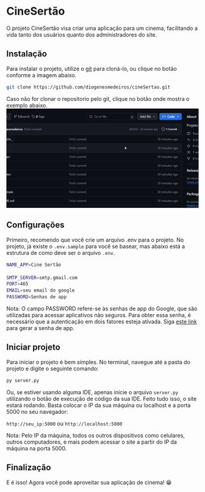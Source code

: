 # CineSertão
O projeto CineSertão visa criar uma aplicação para um cinema, facilitando a vida tanto dos usuários quanto dos administradores do site.

## Instalação

Para instalar o projeto, utilize o [git](https://www.git-scm.com/downloads) para cloná-lo, ou clique no botão conforme a imagem abaixo.

```bash
git clone https://github.com/diogenesmedeiros/cineSertao.git
```

Caso não for clonar o repositorio pelo git, clique no botão onde mostra o exemplo abaixo.
![Logo do Git](img/gif_download_repo.gif)

## Configurações

Primeiro, recomendo que você crie um arquivo .env para o projeto. No projeto, já existe o ```.env.sample``` para você se basear, mas abaixo está a estrutura de como deve ser o arquivo ```.env```.

```bash
NAME_APP=Cine Sertão

SMTP_SERVER=smtp.gmail.com
PORT=465
EMAIL=seu email do google
PASSWORD=Senhas de app
```
Nota: O campo PASSWORD refere-se às senhas de app do Google, que são utilizadas para acessar aplicativos não seguros. Para obter essa senha, é necessário que a autenticação em dois fatores esteja ativada. Siga [este link](https://myaccount.google.com/apppasswords) para gerar a senha de app.

## Iniciar projeto
Para iniciar o projeto é bem simples. No terminal, navegue até a pasta do projeto e digite o seguinte comando:

```bash
py server.py
```
Ou, se estiver usando alguma IDE, apenas inicie o arquivo ```server.py``` utilizando o botão de execução de código da sua IDE. Feito tudo isso, o site estará rodando. Basta colocar o IP da sua máquina ou localhost e a porta 5000 no seu navegador:

```http://seu_ip:5000``` ou ```http://localhost:5000```

Nota: Pelo IP da máquina, todos os outros dispositivos como celulares, outros computadores, e mais podem acessar o site a partir do IP da máquina na porta 5000.

## Finalização
E é isso! Agora você pode aproveitar sua aplicação de cinema! 😁